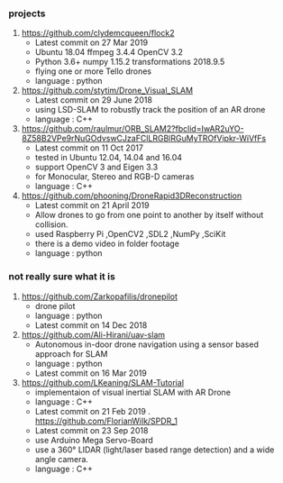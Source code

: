 ### projects
1. https://github.com/clydemcqueen/flock2
    - Latest commit on 27 Mar 2019
    - Ubuntu 18.04 ffmpeg 3.4.4 OpenCV 3.2
    - Python 3.6+ numpy 1.15.2 transformations 2018.9.5
    - flying one or more Tello drones
    - language : python
2. https://github.com/stytim/Drone_Visual_SLAM
    - Latest commit on 29 June 2018
    - using LSD-SLAM to robustly track the position of an AR drone
    - language : C++
3. https://github.com/raulmur/ORB_SLAM2?fbclid=IwAR2uYO-8Z58B2VPe9rNuGOdvswCJzaFClLRGBlRGuMyTROfVipkr-WiVfFs
    - Latest commit on 11 Oct 2017
    - tested in Ubuntu 12.04, 14.04 and 16.04
    - support OpenCV 3 and Eigen 3.3
    - for Monocular, Stereo and RGB-D cameras
    - language : C++
4. https://github.com/phooning/DroneRapid3DReconstruction
    - Latest commit on 21 April 2019
    - Allow drones to go from one point to another by itself without collision.
    - used Raspberry Pi ,OpenCV2 ,SDL2 ,NumPy ,SciKit
    - there is a demo video in folder footage
    - language : python

### not really sure what it is
1. https://github.com/Zarkopafilis/dronepilot
    - drone pilot
    - language : python
    - Latest commit on 14 Dec 2018
2. https://github.com/Ali-Hirani/uav-slam
    - Autonomous in-door drone navigation using a sensor based approach for SLAM
    - language : python
    - Latest commit on 16 Mar 2019
3. https://github.com/LKeaning/SLAM-Tutorial
    - implementaion of visual inertial SLAM with AR Drone
    - language : C++
    - Latest commit on 21 Feb 2019
. https://github.com/FlorianWilk/SPDR_1
    - Latest commit on 23 Sep 2018
    - use Arduino Mega Servo-Board
    - use a 360° LIDAR (light/laser based range detection) and a wide angle camera.
    - language : C++
